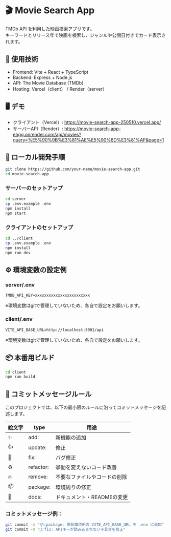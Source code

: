 # 🎬 Movie Search App

TMDb API を利用した映画検索アプリです。  
キーワードとリリース年で映画を検索し、ジャンルや公開日付きでカード表示されます。

## 🔧 使用技術

- Frontend: Vite + React + TypeScript
- Backend: Express + Node.js
- API: The Movie Database (TMDb)
- Hosting: Vercel（client） / Render（server）

## 🖥️ デモ

- クライアント（Vercel）: https://movie-search-app-250510.vercel.app/
- サーバーAPI（Render）: https://movie-search-app-ehgg.onrender.com/api/movies?query=%E5%90%9B%E3%81%AE%E5%90%8D%E3%81%AF&page=1

## 🚀 ローカル開発手順

```bash
git clone https://github.com/your-name/movie-search-app.git
cd movie-search-app
```

### サーバーのセットアップ

```bash
cd server
cp .env.example .env
npm install
npm start
```

### クライアントのセットアップ

```bash
cd ../client
cp .env.example .env
npm install
npm run dev
```

## ⚙️ 環境変数の設定例

### server/.env

```
TMDB_API_KEY=xxxxxxxxxxxxxxxxxxxxxxxx
```

※環境変数はgitで管理していないため、各自で設定をお願いします。

### client/.env

```
VITE_API_BASE_URL=http://localhost:3001/api
```

※環境変数はgitで管理していないため、各自で設定をお願いします。

## 📦 本番用ビルド

```bash
cd client
npm run build
```

## 📝 コミットメッセージルール

このプロジェクトでは、以下の最小限のルールに沿ってコミットメッセージを記述します。

| 絵文字 | type      | 用途                         |
| ------ | --------- | ---------------------------- |
| ✨     | add:      | 新機能の追加                 |
| 👍     | update:   | 修正                         |
| 🐛     | fix:      | バグ修正                     |
| ♻️     | refactor: | 挙動を変えないコード改善     |
| 🔥     | remove:   | 不要なファイルやコードの削除 |
| 📦     | package:  | 環境周りの修正               |
| 📝     | docs:     | ドキュメント・READMEの変更   |

### コミットメッセージ例：

```bash
git commit -m "📦:package: 開発環境用の VITE_API_BASE_URL を .env に追加"
git commit -m "🐛:fix: APIキーが読み込まれない不具合を修正"
```
